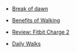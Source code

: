 
- [Break of dawn](/2019/03/break-of-dawn/)

- [Benefits of Walking](/2018/12/benefits-of-walking/)

- [Review: Fitbit Charge 2](/2018/11/review-fitbit-charge-2/)

- [Daily Walks](/2018/11/daily-walks/)

